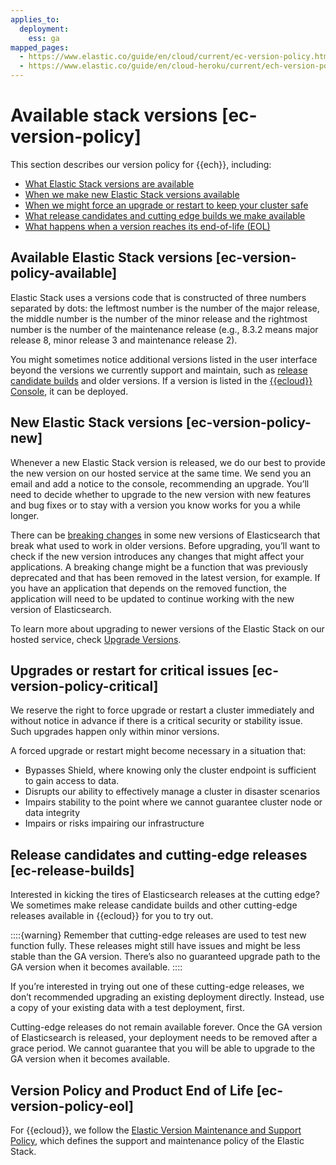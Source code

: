 ```yaml
---
applies_to:
  deployment:
    ess: ga
mapped_pages:
  - https://www.elastic.co/guide/en/cloud/current/ec-version-policy.html
  - https://www.elastic.co/guide/en/cloud-heroku/current/ech-version-policy.html
---
```


# Available stack versions [ec-version-policy]

This section describes our version policy for {{ech}}, including:

* [What Elastic Stack versions are available](#ec-version-policy-available)
* [When we make new Elastic Stack versions available](#ec-version-policy-new)
* [When we might force an upgrade or restart to keep your cluster safe](#ec-version-policy-critical)
* [What release candidates and cutting edge builds we make available](#ec-release-builds)
* [What happens when a version reaches its end-of-life (EOL)](#ec-version-policy-eol)


## Available Elastic Stack versions [ec-version-policy-available]

Elastic Stack uses a versions code that is constructed of three numbers separated by dots: the leftmost number is the number of the major release, the middle number is the number of the minor release and the rightmost number is the number of the maintenance release (e.g., 8.3.2 means major release 8, minor release 3 and maintenance release 2).

You might sometimes notice additional versions listed in the user interface beyond the versions we currently support and maintain, such as [release candidate builds](#ec-release-builds) and older versions. If a version is listed in the [{{ecloud}} Console](https://cloud.elastic.co?page=docs&placement=docs-body), it can be deployed.


## New Elastic Stack versions [ec-version-policy-new]

Whenever a new Elastic Stack version is released, we do our best to provide the new version on our hosted service at the same time. We send you an email and add a notice to the console, recommending an upgrade. You’ll need to decide whether to upgrade to the new version with new features and bug fixes or to stay with a version you know works for you a while longer.

There can be [breaking changes](elasticsearch://release-notes/breaking-changes.md) in some new versions of Elasticsearch that break what used to work in older versions. Before upgrading, you’ll want to check if the new version introduces any changes that might affect your applications. A breaking change might be a function that was previously deprecated and that has been removed in the latest version, for example. If you have an application that depends on the removed function, the application will need to be updated to continue working with the new version of Elasticsearch.

To learn more about upgrading to newer versions of the Elastic Stack on our hosted service, check [Upgrade Versions](../../upgrade/deployment-or-cluster.md).


## Upgrades or restart for critical issues [ec-version-policy-critical]

We reserve the right to force upgrade or restart a cluster immediately and without notice in advance if there is a critical security or stability issue. Such upgrades happen only within minor versions.

A forced upgrade or restart might become necessary in a situation that:

* Bypasses Shield, where knowing only the cluster endpoint is sufficient to gain access to data.
* Disrupts our ability to effectively manage a cluster in disaster scenarios
* Impairs stability to the point where we cannot guarantee cluster node or data integrity
* Impairs or risks impairing our infrastructure


## Release candidates and cutting-edge releases [ec-release-builds]

Interested in kicking the tires of Elasticsearch releases at the cutting edge? We sometimes make release candidate builds and other cutting-edge releases available in {{ecloud}} for you to try out.

::::{warning}
Remember that cutting-edge releases are used to test new function fully. These releases might still have issues and might be less stable than the GA version. There’s also no guaranteed upgrade path to the GA version when it becomes available.
::::


If you’re interested in trying out one of these cutting-edge releases, we don’t recommended upgrading an existing deployment directly. Instead, use a copy of your existing data with a test deployment, first.

Cutting-edge releases do not remain available forever. Once the GA version of Elasticsearch is released, your deployment needs to be removed after a grace period. We cannot guarantee that you will be able to upgrade to the GA version when it becomes available.


## Version Policy and Product End of Life [ec-version-policy-eol]

For {{ecloud}}, we follow the [Elastic Version Maintenance and Support Policy](https://www.elastic.co/support/eol), which defines the support and maintenance policy of the Elastic Stack.
